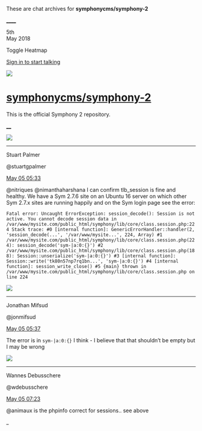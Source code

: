 These are chat archives for **symphonycms/symphony-2**

[__](/symphonycms/symphony-2/archives/2018/05/06)[__](/symphonycms/symphony-2/archives/2018/05/04)

5th  
May 2018

Toggle Heatmap

[Sign in to start talking](/login?action=login&button=archive-login)

![](https://avatars-02.gitter.im/group/iv/3/57542c45c43b8c601977197e?s=48)

#  [symphonycms/symphony-2](/symphonycms/symphony-2)

This is the official Symphony 2 repository.

[ __](/orgs/symphonycms/rooms "More symphonycms rooms")

![](https://avatars1.githubusercontent.com/u/825064?v=4&s=30)

____

Stuart Palmer

@stuartgpalmer

[May 05
05:33](https://gitter.im/symphonycms/symphony-2?at=5aed423a53ceca3604b2d491)

@nitriques @nimanthaharshana I can confirm tlb_session is fine and healthy. We
have a Sym 2.7.6 site on an Ubuntu 16 server on which other Sym 2.7.x sites
are running happily and on the Sym login page see the error:

`Fatal error: Uncaught ErrorException: session_decode(): Session is not
active. You cannot decode session data in
/var/www/mysite.com/public_html/symphony/lib/core/class.session.php:224 Stack
trace: #0 [internal function]: GenericErrorHandler::handler(2,
'session_decode(...', '/var/www/mysite...', 224, Array) #1
/var/www/mysite.com/public_html/symphony/lib/core/class.session.php(224):
session_decode('sym-|a:0:{}') #2
/var/www/mysite.com/public_html/symphony/lib/core/class.session.php(188):
Session::unserialize('sym-|a:0:{}') #3 [internal function]:
Session::write('tk80n57np7rq1bn...', 'sym-|a:0:{}') #4 [internal function]:
session_write_close() #5 {main} thrown in
/var/www/mysite.com/public_html/symphony/lib/core/class.session.php on line
224`

![](https://avatars1.githubusercontent.com/u/859775?v=4&s=30)

____

Jonathan Mifsud

@jonmifsud

[May 05
05:37](https://gitter.im/symphonycms/symphony-2?at=5aed432c00dc48880497e26f)

The error is in `sym-|a:0:{}` I think - I believe that that shouldn’t be empty
but I may be wrong

![](https://avatars1.githubusercontent.com/u/4136426?v=4&s=30)

____

Wannes Debusschere

@wdebusschere

[May 05
07:23](https://gitter.im/symphonycms/symphony-2?at=5aed5beb1eddba3d04d3fbf3)

@animaux is the phpinfo correct for sessions.. see above

_

